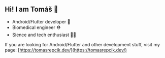 ## Hi! I am Tomáš 👋
* Android/Flutter developer 📱
* Biomedical engineer ⛑️
* Sience and tech enthusiast 👨‍🔬

If you are looking for Android/Flutter and other development stuff, visit my page: [https://tomasrepcik.dev/](https://tomasrepcik.dev/)
